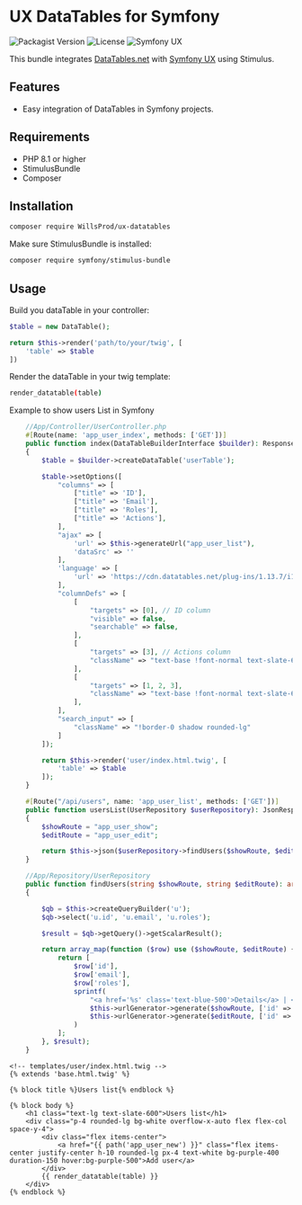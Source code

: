 # UX DataTables for Symfony

![Packagist Version](https://camo.githubusercontent.com/a693c86800bda81c22170022b2892c40da3bc86723fba218bc79f8560fd215a3/68747470733a2f2f696d672e736869656c64732e696f2f7061636b61676973742f762f77696c6c7370726f642f75782d646174617461626c6573)
![License](https://img.shields.io/github/license/willsprod/ux_datatables)
![Symfony UX](https://img.shields.io/badge/Symfony%20UX-compatible-brightgreen)

This bundle integrates [DataTables.net](https://datatables.net) with [Symfony UX](https://symfony.com/doc/current/frontend.html) using Stimulus.

## Features

- Easy integration of DataTables in Symfony projects.

## Requirements
- PHP 8.1 or higher
- StimulusBundle
- Composer

## Installation

```bash
composer require WillsProd/ux-datatables
```

Make sure StimulusBundle is installed:
```bash
composer require symfony/stimulus-bundle
```

## Usage

Build you dataTable in your controller:
```php
$table = new DataTable();

return $this->render('path/to/your/twig', [
    'table' => $table
])
```

Render the dataTable in your twig template:
```bash
render_datatable(table)
```

Example to show users List in Symfony 
```php
    //App/Controller/UserController.php
    #[Route(name: 'app_user_index', methods: ['GET'])]
    public function index(DataTableBuilderInterface $builder): Response
    {
        $table = $builder->createDataTable('userTable');

        $table->setOptions([
            "columns" => [
                ["title" => 'ID'],
                ["title" => 'Email'],
                ["title" => 'Roles'],
                ["title" => 'Actions'],
            ],
            "ajax" => [
                'url' => $this->generateUrl("app_user_list"),
                'dataSrc' => ''
            ],
            'language' => [
                'url' => 'https://cdn.datatables.net/plug-ins/1.13.7/i18n/fr-FR.json' //use https://datatables.net/plug-ins/i18n/ to find your langage
            ],
            "columnDefs" => [
                [
                    "targets" => [0], // ID column
                    "visible" => false,
                    "searchable" => false,
                ],
                [
                    "targets" => [3], // Actions column
                    "className" => "text-base !font-normal text-slate-600 border-b !border-b-slate-100 !p-1 text-right dt-head-right" // Using tailwind classes - you can install tailwind by using composer require symfonycasts/tailwindBundle - Please refer to the official documentation : https://symfony.com/bundles/TailwindBundle/current/index.html
                ],
                [
                    "targets" => [1, 2, 3],
                    "className" => "text-base !font-normal text-slate-600 border-b !border-b-slate-100 !p-1"
                ],
            ],
            "search_input" => [
                "className" => "!border-0 shadow rounded-lg"
            ]
        ]);

        return $this->render('user/index.html.twig', [
            'table' => $table
        ]);
    }
```
```php
    #[Route("/api/users", name: 'app_user_list', methods: ['GET'])]
    public function usersList(UserRepository $userRepository): JsonResponse
    {
        $showRoute = "app_user_show";
        $editRoute = "app_user_edit";

        return $this->json($userRepository->findUsers($showRoute, $editRoute));
    }
```
```php
    //App/Repository/UserRepository
    public function findUsers(string $showRoute, string $editRoute): array
    {

        $qb = $this->createQueryBuilder('u');
        $qb->select('u.id', 'u.email', 'u.roles');

        $result = $qb->getQuery()->getScalarResult();

        return array_map(function ($row) use ($showRoute, $editRoute) {
            return [
                $row['id'],
                $row['email'],
                $row['roles'],
                sprintf(
                    "<a href='%s' class='text-blue-500'>Details</a> | <a href='%s' class='text-green-500'>Edit</a>",
                    $this->urlGenerator->generate($showRoute, ['id' => $row['id']]),
                    $this->urlGenerator->generate($editRoute, ['id' => $row['id']])
                )
            ];
        }, $result);
    }
```

```twig
<!-- templates/user/index.html.twig -->
{% extends 'base.html.twig' %}

{% block title %}Users list{% endblock %}

{% block body %}
    <h1 class="text-lg text-slate-600">Users list</h1>
    <div class="p-4 rounded-lg bg-white overflow-x-auto flex flex-col space-y-4">
        <div class="flex items-center">
            <a href="{{ path('app_user_new') }}" class="flex items-center justify-center h-10 rounded-lg px-4 text-white bg-purple-400 duration-150 hover:bg-purple-500">Add user</a>
        </div>
        {{ render_datatable(table) }}
    </div>
{% endblock %}

```